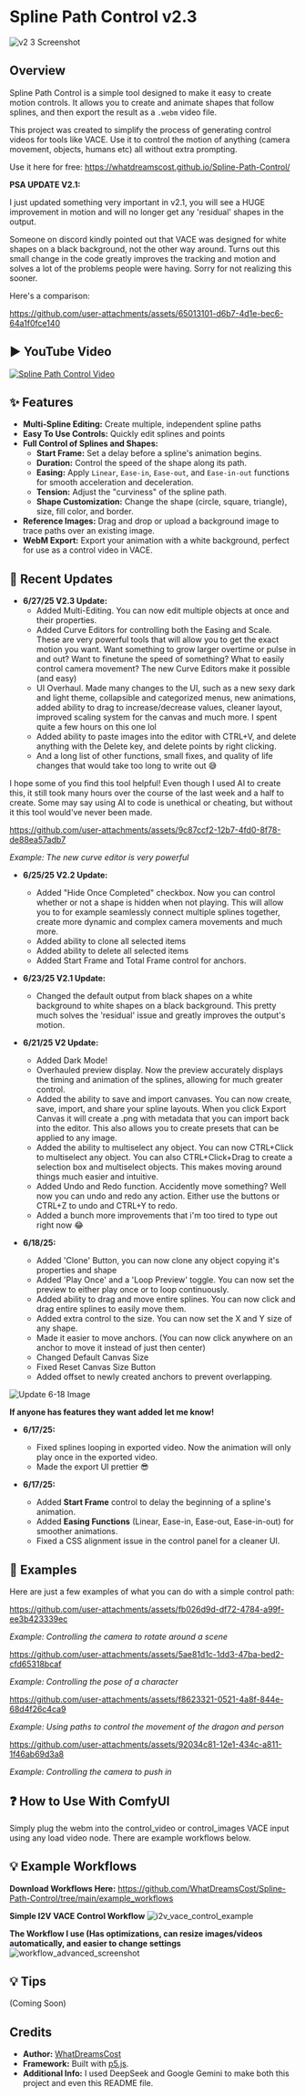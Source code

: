 # Spline Path Control v2.3

![v2 3 Screenshot](https://github.com/user-attachments/assets/8c9ee922-a246-4b78-89aa-da057521deb5)

## Overview

Spline Path Control is a simple tool designed to make it easy to create motion controls. It allows you to create and animate shapes that follow splines, and then export the result as a `.webm` video file.

This project was created to simplify the process of generating control videos for tools like VACE. Use it to control the motion of anything (camera movement, objects, humans etc) all without extra prompting.

Use it here for free: https://whatdreamscost.github.io/Spline-Path-Control/

**PSA UPDATE V2.1:**

I just updated something very important in v2.1, you will see a HUGE improvement in motion and will no longer get any 'residual' shapes in the output.

Someone on discord kindly pointed out that VACE was designed for white shapes on a black background, not the other way around. Turns out this small change in the code greatly improves the tracking and motion and solves a lot of the problems people were having. Sorry for not realizing this sooner.

Here's a comparison:

https://github.com/user-attachments/assets/65013101-d6b7-4d1e-bec6-64a1f0fce140


▶️ YouTube Video
---
[![Spline Path Control Video](https://img.youtube.com/vi/viJkmzTwPuI/0.jpg)](https://www.youtube.com/watch?v=viJkmzTwPuI)

## ✨ Features

* **Multi-Spline Editing:** Create multiple, independent spline paths
* **Easy To Use Controls:** Quickly edit splines and points
* **Full Control of Splines and Shapes:**
    * **Start Frame:** Set a delay before a spline's animation begins.
    * **Duration:** Control the speed of the shape along its path.
    * **Easing:** Apply `Linear`, `Ease-in`, `Ease-out`, and `Ease-in-out` functions for smooth acceleration and deceleration.
    * **Tension:** Adjust the "curviness" of the spline path.
    * **Shape Customization:** Change the shape (circle, square, triangle), size, fill color, and border.
* **Reference Images:** Drag and drop or upload a background image to trace paths over an existing image.
* **WebM Export:** Export your animation with a white background, perfect for use as a control video in VACE.

## 🔄 Recent Updates

* **6/27/25 V2.3 Update:**
    * Added Multi-Editing. You can now edit multiple objects at once and their properties.
    * Added Curve Editors for controlling both the Easing and Scale. These are very powerful tools that will allow you to get the exact motion you want. Want something to grow larger overtime or pulse in and out? Want to finetune the speed of something? What to easily control camera movement? The new Curve Editors make it possible (and easy)
    * UI Overhaul. Made many changes to the UI, such as a new sexy dark and light theme, collapsible and categorized menus, new animations, added ability to drag to increase/decrease values, cleaner layout, improved scaling system for the canvas and much more. I spent quite a few hours on this one lol
    * Added ability to paste images into the editor with CTRL+V, and delete anything with the Delete key, and delete points by right clicking.
    * And a long list of other functions, small fixes, and quality of life changes that would take too long to write out 😅

I hope some of you find this tool helpful! Even though I used AI to create this, it still took many hours over the course of the last week and a half to create. Some may say using AI to code is unethical or cheating, but without it this tool would've never been made.



https://github.com/user-attachments/assets/9c87ccf2-12b7-4fd0-8f78-de88ea57adb7

*Example: The new curve editor is very powerful*



* **6/25/25 V2.2 Update:**
    * Added "Hide Once Completed" checkbox. Now you can control whether or not a shape is hidden when not playing. This will allow you to for example seamlessly connect multiple splines together, create more dynamic and complex camera movements and much more.
    * Added ability to clone all selected items
    * Added ability to delete all selected items
    * Added Start Frame and Total Frame control for anchors.

* **6/23/25 V2.1 Update:**
    * Changed the default output from black shapes on a white background to white shapes on a black background. This pretty much solves the 'residual' issue and greatly improves the output's motion. 

* **6/21/25 V2 Update:**
    * Added Dark Mode!
    * Overhauled preview display. Now the preview accurately displays the timing and animation of the splines, allowing for much greater control.
    * Added the ability to save and import canvases. You can now create, save, import, and share your spline layouts. When you click Export Canvas it will create a .png with metadata that you can import back into the editor. This also allows you to create presets that can be applied to any image.
    * Added the ability to multiselect any object. You can now CTRL+Click to multiselect any object. You can also CTRL+Click+Drag to create a selection box and multiselect objects. This makes moving around things much easier and intuitive.
    * Added Undo and Redo function. Accidently move something? Well now you can undo and redo any action. Either use the buttons or CTRL+Z to undo and CTRL+Y to redo.
    * Added a bunch more improvements that i'm too tired to type out right now 😂

* **6/18/25:**
    * Added 'Clone' Button, you can now clone any object copying it's properties and shape
    * Added 'Play Once' and a 'Loop Preview' toggle. You can now set the preview to either play once or to loop continuously.
    * Added ability to drag and move entire splines. You can now click and drag entire splines to easily move them.
    * Added extra control to the size. You can now set the X and Y size of any shape.
    * Made it easier to move anchors. (You can now click anywhere on an anchor to move it instead of just then center)
    * Changed Default Canvas Size
    * Fixed Reset Canvas Size Button
    * Added offset to newly created anchors to prevent overlapping.

![Update 6-18 Image](https://github.com/user-attachments/assets/df05931d-3681-44a4-a3d4-0899a92c0f37)

**If anyone has features they want added let me know!**

* **6/17/25:**
    * Fixed splines looping in exported video. Now the animation will only play once in the exported video.
    * Made the export UI prettier 😎

* **6/17/25:**
    * Added **Start Frame** control to delay the beginning of a spline's animation.
    * Added **Easing Functions** (Linear, Ease-in, Ease-out, Ease-in-out) for smoother animations.
    * Fixed a CSS alignment issue in the control panel for a cleaner UI.

## 🎥 Examples

Here are just a few examples of what you can do with a simple control path:

https://github.com/user-attachments/assets/fb026d9d-df72-4784-a99f-ee3b423339ec

*Example: Controlling the camera to rotate around a scene*

https://github.com/user-attachments/assets/5ae81d1c-1dd3-47ba-bed2-cfd65318bcaf

*Example: Controlling the pose of a character*

https://github.com/user-attachments/assets/f8623321-0521-4a8f-844e-68d4f26c4ca9

*Example: Using paths to control the movement of the dragon and person*

https://github.com/user-attachments/assets/92034c81-12e1-434c-a811-1f46ab69d3a8

*Example: Controlling the camera to push in*

## ❓ How to Use With ComfyUI

Simply plug the webm into the control_video or control_images VACE input using any load video node. There are example workflows below.

## 💡 Example Workflows
**Download Workflows Here:** https://github.com/WhatDreamsCost/Spline-Path-Control/tree/main/example_workflows

**Simple I2V VACE Control Workflow** 
![i2v_vace_control_example](https://github.com/user-attachments/assets/a2d19416-b595-4631-a2e2-2f202391dd95)

**The Workflow I use (Has optimizations, can resize images/videos automatically, and easier to change settings** 
![workflow_advanced_screenshot](https://github.com/user-attachments/assets/5ed31e84-f59f-4e32-a1d4-13564f4c9974)

## 💡 Tips
(Coming Soon)


## Credits

* **Author:** [WhatDreamsCost](https://github.com/WhatDreamsCost)
* **Framework:** Built with [p5.js](https://p5js.org/).
* **Additional Info:** I used DeepSeek and Google Gemini to make both this project and even this README file.
